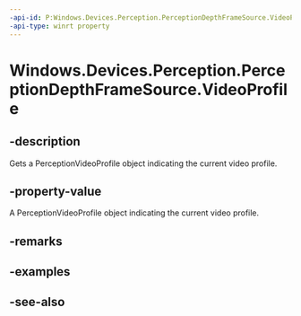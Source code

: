 ----api-id: P:Windows.Devices.Perception.PerceptionDepthFrameSource.VideoProfile
-api-type: winrt property
---<!-- Property syntaxpublic Windows.Devices.Perception.PerceptionVideoProfile VideoProfile { get; }--># Windows.Devices.Perception.PerceptionDepthFrameSource.VideoProfile## -descriptionGets a PerceptionVideoProfile object indicating the current video profile.## -property-valueA PerceptionVideoProfile object indicating the current video profile.## -remarks## -examples## -see-also
